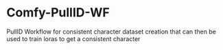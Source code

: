 # Comfy-PullID-WF
PullID Workflow for consistent character dataset creation that can then be used to train loras to get a consistent character
